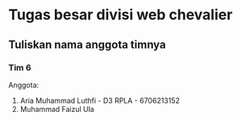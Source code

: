 # Tugas besar divisi web chevalier

## Tuliskan nama anggota timnya

### Tim 6

Anggota:
1. Aria Muhammad Luthfi - D3 RPLA - 6706213152
2. Muhammad Faizul Ula
